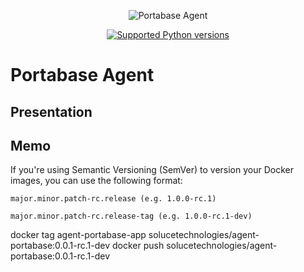 <p align="center">
  <img src="" alt="Portabase Agent">
</p>

<p align="center">
<a href="https://www.python.org/downloads/release/python-3120/" target="_blank">
    <img src="https://img.shields.io/badge/python-3.13-blue.svg" alt="Supported Python versions">
</a>
</p>

# Portabase Agent

## Presentation

## Memo 

If you're using Semantic Versioning (SemVer) to version your Docker images, you can use the following format:

```major.minor.patch-rc.release (e.g. 1.0.0-rc.1)```

```major.minor.patch-rc.release-tag (e.g. 1.0.0-rc.1-dev)```


docker tag agent-portabase-app solucetechnologies/agent-portabase:0.0.1-rc.1-dev
docker push solucetechnologies/agent-portabase:0.0.1-rc.1-dev
